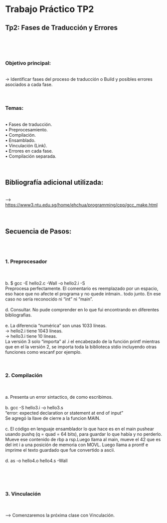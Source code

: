 # Trabajo Práctico TP2
## Tp2: Fases de Traducción y Errores

<br /><br /><br />

### Objetivo principal:
<br/>-> Identificar fases del proceso de traducción o Build y posibles errores asociados a cada fase.
<br/><br/><br/>

### Temas:
<br/>• Fases de traducción.
<br/>• Preprocesamiento.
<br/>• Compilación.
<br/>• Ensamblado.
<br/>• Vinculación (Link).
<br/>• Errores en cada fase.
<br/>• Compilación separada.
<br/><br/><br/>

## Bibliografía adicional utilizada:
<br/>--> https://www3.ntu.edu.sg/home/ehchua/programming/cpp/gcc_make.html
<br/><br/><br/>

## Secuencia de Pasos:
<br/><br/>

### 1. Preprocesador
<br/><br/>
b.  $ gcc -E hello2.c -Wall -o hello2.i -S
<br/>Preprocesa perfectamente. El comentario es reemplazado por un espacio, eso hace que no afecte el programa y no quede intmain.. todo junto. En ese caso no sería reconocido ni “int” ni “main”.
<br/><br/>
d. Consultar. No pude comprender en lo que fui encontrando en diferentes bibliografias.
<br/><br/>
e. La diferencia “numérica” son unas 1033 líneas.
<br/>→ hello2.i tiene 1043 líneas.
<br/>→ hello3.i tiene 10 líneas.
<br/>La versión 3 solo “importa” al .i el encabezado de la función printf mientras que en el la versión 2, se importa toda la biblioteca stdio incluyendo otras funciones como wscanf por ejemplo.
<br/><br/><br/>

### 2. Compilación
<br/><br/>
a. Presenta un error sintactico, de como escribimos.
<br/><br/>
b.  gcc -S hello3.i -o hello3.s
<br/>
“error: expected declaration or statement at end of input”
<br/>	Se agregó la llave de cierre a la funcion MAIN.
<br/><br/>
c. El código en lenguaje ensamblador lo que hace es en el main pushear usando pushq (q = quad = 64 bits), para guardar lo que había y no perderlo. Mueve ese contenido de rbp a rsp.Luego llama al main, mueve el 42 que es del int  i a una posición de memoria con MOVL. Luego llama a prontf e imprime el texto guardado que fue convertido a ascii.
<br/><br/>
d.  as -o hello4.o hello4.s -Wall

<br/><br/><br/>

### 3. Vinculación
<br/><br/>
--> Comenzaremos la próxima clase con Vinculación.
